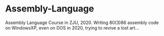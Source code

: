 # Assembly-Language
Assembly Language Course in ZJU, 2020.
Writing 80(3)86 assembly code on WindowsXP, even on DOS in 2020, trying to revive a lost art...
